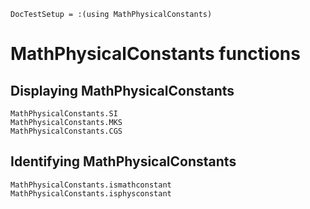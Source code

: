 ```@meta
DocTestSetup = :(using MathPhysicalConstants)
```

# MathPhysicalConstants functions

## Displaying MathPhysicalConstants

```@docs
MathPhysicalConstants.SI
MathPhysicalConstants.MKS
MathPhysicalConstants.CGS
```

## Identifying MathPhysicalConstants

```@docs
MathPhysicalConstants.ismathconstant
MathPhysicalConstants.isphysconstant
```
